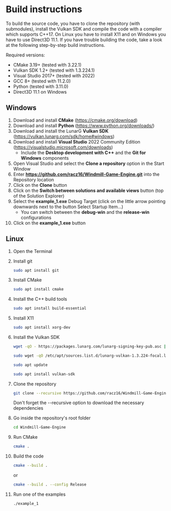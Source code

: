 # Build instructions

To build the source code, you have to clone the repository (with submodules), install the Vulkan SDK and compile the code with a compiler which supports C++17. On Linux you have to install X11 and on Windows you have to use Direct3D 11.1. If you have trouble building the code, take a look at the following step-by-step build instructions.

Required versions:

- CMake 3.19+ (tested with 3.22.1)
- Vulkan SDK 1.2+ (tested with 1.3.224.1)
- Visual Studio 2017+ (tested with 2022)
- GCC 8+ (tested with 11.2.0)
- Python (tested with 3.11.0)
- Direct3D 11.1 on Windows

## Windows

1. Download and install __CMake__ (<https://cmake.org/download>)
2. Download and install __Python__ (<https://www.python.org/downloads/>)
3. Download and install the LunarG __Vulkan SDK__ (<https://vulkan.lunarg.com/sdk/home#windows>)
4. Download and install __Visual Studio__ 2022 Community Edition (<https://visualstudio.microsoft.com/downloads>)
   - Include the __Desktop development with C++__ and the __Git for Windows__ components
5. Open Visual Studio and select the __Clone a repository__ option in the Start Window
6. Enter __<https://github.com/racz16/Windmill-Game-Engine.git>__ into the Repository location
7. Click on the __Clone__ button
8. Click on the __Switch between solutions and available views__ button (top of the Solution Explorer)
9. Select the __example_1.exe__ Debug Target (click on the little arrow pointing downwards next to the button Select Startup Item...)
    - You can switch between the __debug-win__ and the __release-win__ configurations
10. Click on the __example_1.exe__ button

## Linux

1. Open the Terminal
2. Install git

    ```bash
    sudo apt install git
    ```

3. Install CMake

    ```bash
    sudo apt install cmake
    ```

4. Install the C++ build tools

    ```bash
    sudo apt install build-essential
    ```

5. Install X11

    ```bash
    sudo apt install xorg-dev
    ```

6. Install the Vulkan SDK

    ```bash
    wget -qO - https://packages.lunarg.com/lunarg-signing-key-pub.asc | sudo apt-key add -
    ```

    ```bash
    sudo wget -qO /etc/apt/sources.list.d/lunarg-vulkan-1.3.224-focal.list https://packages.lunarg.com/vulkan/1.3.224/lunarg-vulkan-1.3.224-focal.list
    ```

    ```bash
    sudo apt update
    ```

    ```bash
    sudo apt install vulkan-sdk
    ```

7. Clone the repository

    ```bash
    git clone --recursive https://github.com/racz16/Windmill-Game-Engine.git
    ```

    Don't forget the --recursive option to download the necessary dependencies

8. Go inside the repository's root folder

    ```bash
    cd Windmill-Game-Engine
    ```

9. Run CMake

    ```bash
    cmake .
    ```

10. Build the code

    ```bash
    cmake --build .
    ```

    or

    ```bash
    cmake --build . --config Release
    ```

11. Run one of the examples

    ```bash
    ./example_1
    ```
